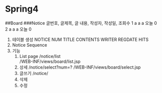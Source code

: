 # Spring4
##Board
###Notice
글번호, 글제목, 글 내용, 작성자, 작성일, 조회수
 1		a	  a		a	  오늘	0
 2		a	  a		a	  오늘	0

1. 테이블 생성
	NOTICE
	NUM 
	TITLE
	CONTENTS
	WRITER
	REGDATE
	HITS
2. Notice Sequence
3. 기능
	1) List page
		/notice/list  
		/WEB-INF/views/board/list.jsp
	2) 상세
		/notice/select?num=?
		/WEB-INF/views/board/select.jsp
	3) 글쓰기
		/notice/
	4) 삭제
	5) 수정
	